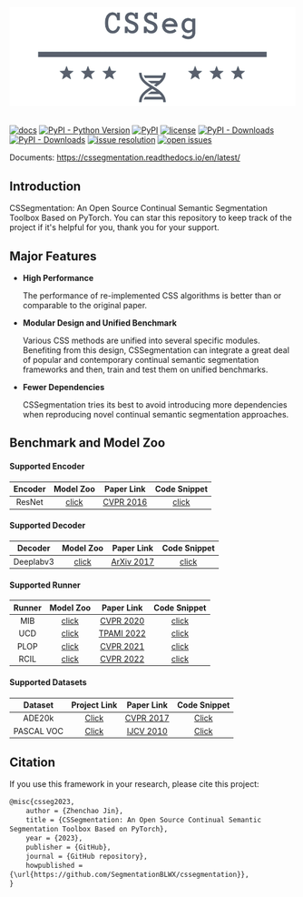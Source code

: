 <div align="center">
  <img src="./docs/logo.png" width="600"/>
</div>
<br />

[![docs](https://img.shields.io/badge/docs-latest-blue)](https://cssegmentation.readthedocs.io/en/latest/)
[![PyPI - Python Version](https://img.shields.io/pypi/pyversions/cssegmentation)](https://pypi.org/project/cssegmentation/)
[![PyPI](https://img.shields.io/pypi/v/cssegmentation)](https://pypi.org/project/cssegmentation)
[![license](https://img.shields.io/github/license/SegmentationBLWX/cssegmentation.svg)](https://github.com/SegmentationBLWX/cssegmentation/blob/master/LICENSE)
[![PyPI - Downloads](https://pepy.tech/badge/cssegmentation)](https://pypi.org/project/cssegmentation/)
[![PyPI - Downloads](https://img.shields.io/pypi/dm/cssegmentation?style=flat-square)](https://pypi.org/project/cssegmentation/)
[![issue resolution](https://isitmaintained.com/badge/resolution/SegmentationBLWX/cssegmentation.svg)](https://github.com/SegmentationBLWX/cssegmentation/issues)
[![open issues](https://isitmaintained.com/badge/open/SegmentationBLWX/cssegmentation.svg)](https://github.com/SegmentationBLWX/cssegmentation/issues)

Documents: https://cssegmentation.readthedocs.io/en/latest/


## Introduction

CSSegmentation: An Open Source Continual Semantic Segmentation Toolbox Based on PyTorch.
You can star this repository to keep track of the project if it's helpful for you, thank you for your support.


## Major Features

- **High Performance**

  The performance of re-implemented CSS algorithms is better than or comparable to the original paper.
 
- **Modular Design and Unified Benchmark**
  
  Various CSS methods are unified into several specific modules.
  Benefiting from this design, CSSegmentation can integrate a great deal of popular and contemporary continual semantic segmentation frameworks and then, train and test them on unified benchmarks.
  
- **Fewer Dependencies**

  CSSegmentation tries its best to avoid introducing more dependencies when reproducing novel continual semantic segmentation approaches.
  

## Benchmark and Model Zoo

#### Supported Encoder

| Encoder                | Model Zoo                                                   | Paper Link                                                    | Code Snippet                                             |
| :-:                    | :-:                                                         | :-:                                                           | :-:                                                      |
| ResNet                 | [click](./docs/modelzoo/mib)                                | [CVPR 2016](https://arxiv.org/pdf/1512.03385.pdf)             | [click](./csseg/modules/models/encoders/resnet.py)       |

#### Supported Decoder

| Decoder                | Model Zoo                                                   | Paper Link                                                    | Code Snippet                                             |
| :-:                    | :-:                                                         | :-:                                                           | :-:                                                      |
| Deeplabv3              | [click](./docs/modelzoo/mib)                                | [ArXiv 2017](https://arxiv.org/pdf/1706.05587.pdf)            | [click](./csseg/modules/models/decoders/aspphead.py)     |

#### Supported Runner

| Runner                 | Model Zoo                                                   | Paper Link                                                    | Code Snippet                                             |
| :-:                    | :-:                                                         | :-:                                                           | :-:                                                      |
| MIB                    | [click](./docs/modelzoo/mib)                                | [CVPR 2020](https://arxiv.org/pdf/2002.00718.pdf)             | [click](./csseg/modules/runners/mib.py)                  |
| UCD                    | [click](./docs/modelzoo/ucd)                                | [TPAMI 2022](https://arxiv.org/pdf/2203.14098.pdf)            | [click](./csseg/modules/runners/ucd.py)                  |
| PLOP                   | [click](./docs/modelzoo/plop)                               | [CVPR 2021](https://arxiv.org/pdf/2011.11390.pdf)             | [click](./csseg/modules/runners/plop.py)                 |
| RCIL                   | [click](./docs/modelzoo/rcil)                               | [CVPR 2022](https://arxiv.org/pdf/2203.05402.pdf)             | [click](./csseg/modules/runners/rcil.py)                 |

#### Supported Datasets

| Dataset                | Project Link                                                                               | Paper Link                                                                                | Code Snippet                                             |
| :-:                    | :-:                                                                                        | :-:                                                                                       | :-:                                                      |
| ADE20k                 | [Click](https://groups.csail.mit.edu/vision/datasets/ADE20K/)                              | [CVPR 2017](https://arxiv.org/pdf/1608.05442.pdf)                                         | [Click](./csseg/modules/datasets/ade20k.py)              |
| PASCAL VOC             | [Click](http://host.robots.ox.ac.uk/pascal/VOC/)                                           | [IJCV 2010](http://host.robots.ox.ac.uk/pascal/VOC/pubs/everingham10.pdf)                 | [Click](./csseg/modules/datasets/voc.py)                 |


## Citation

If you use this framework in your research, please cite this project:

```
@misc{csseg2023,
    author = {Zhenchao Jin},
    title = {CSSegmentation: An Open Source Continual Semantic Segmentation Toolbox Based on PyTorch},
    year = {2023},
    publisher = {GitHub},
    journal = {GitHub repository},
    howpublished = {\url{https://github.com/SegmentationBLWX/cssegmentation}},
}
```